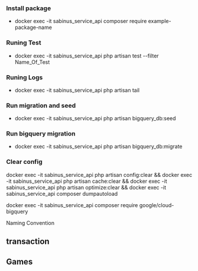 
### Install package
- docker exec -it sabinus_service_api composer require example-package-name

### Runing Test
- docker exec -it sabinus_service_api php artisan test --filter Name_Of_Test

### Runing Logs
- docker exec -it sabinus_service_api php artisan tail

### Run migration and seed
- docker exec -it sabinus_service_api php artisan bigquery_db:seed

### Run bigquery migration
- docker exec -it sabinus_service_api php artisan bigquery_db:migrate

### Clear config
docker exec -it sabinus_service_api php artisan config:clear && docker exec -it sabinus_service_api php artisan cache:clear && docker exec -it sabinus_service_api php artisan optimize:clear && docker exec -it sabinus_service_api composer dumpautoload



docker exec -it sabinus_service_api composer require google/cloud-bigquery

Naming Convention

## transaction

<!-- - get transaction by player_id -->

## Games

<!-- - change word schema to dictionary -->
<!-- - create a dictionary (dictionary.create) -->
<!-- - bulk upload a dictionary (dictionary.upload) -->
<!-- - fetch all dictionary (dictionary.fetchAllEntry) -->
<!-- - delete a dictionary (dictionary.deleteEntryById) -->
  